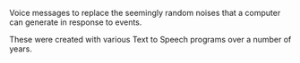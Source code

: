 Voice messages to replace the seemingly random noises that a computer can generate in response to events.

These were created with various Text to Speech programs over a number of years.
